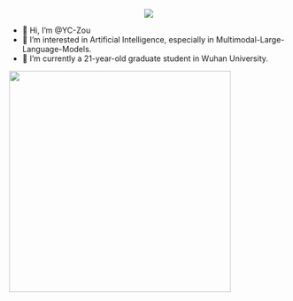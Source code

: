<p align="center">
<img src="https://capsule-render.vercel.app/api?type=waving&color=timeGradient&height=300&&section=header&text=HI%20THERE!&fontSize=90&fontAlign=50&fontAlignY=30&desc=I%20am%YC-Zou!&descAlign=50&descSize=30&descAlignY=60&animation=twinkling">
</p>

- 👋 Hi, I’m @YC-Zou
- 👀 I’m interested in Artificial Intelligence, especially in Multimodal-Large-Language-Models.
- 🌱 I’m currently a 21-year-old graduate student in Wuhan University.

<img align="center" width="400" src="https://github-readme-stats.vercel.app/api?username=YC-Zou&theme=transparent&include_all_commits=true&show_icons=true&hide_border=true" />

